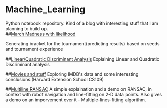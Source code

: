 # Machine_Learning
Python notebook repository. Kind of a blog with interesting stuff that I am planning to build up.<br>
##[March Madness with likelihood](nbviewer.ipython.org/github/avinav/Machine_Learning/blob/master/notebook/MarchMadnessSimulator_withlikelihood.ipynb)
 
Generating bracket for the tournament(predicting results) based on seeds and tournament experience<br>

##[Linear/Quadratic Discriminant Analysis](http://nbviewer.ipython.org/github/avinav/Machine_Learning/blob/master/notebook/lda_qda.ipynb)
Explaining Linear and Quadratic Discriminant analysis

##[Movies and stuff](http://nbviewer.ipython.org/github/avinav/Machine_Learning/blob/master/notebook/movies_imdb.ipynb)
Exploring IMDB's data and some interesting conclusions.(Harvard Extension School CS109)

##[Multiline RANSAC](http://nbviewer.ipython.org/github/avinav/Machine_Learning/blob/master/notebook/ransac.ipynb)
A simple explaination and a demo on RANSAC, in context with robot navigation and line-fitting on 2-D data points. Also gives a demo on an imporvement over it - Multiple-lines-fitting algorithm.
